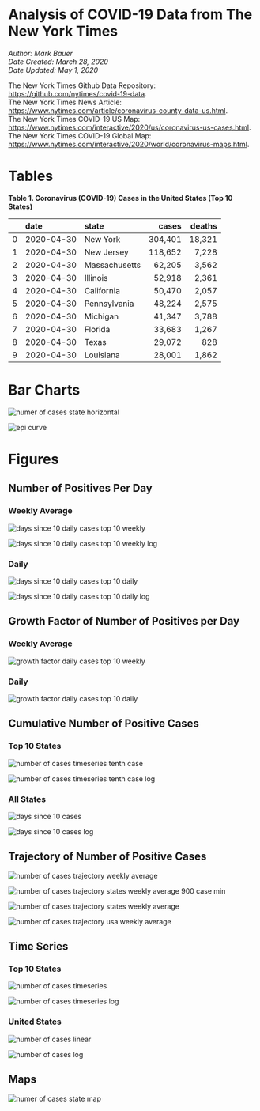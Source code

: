 # Analysis of COVID-19 Data from The New York Times

*Author: Mark Bauer*  
*Date Created: March 28, 2020*  
*Date Updated: May 1, 2020*

The New York Times Github Data Repository: https://github.com/nytimes/covid-19-data.   
The New York Times News Article: https://www.nytimes.com/article/coronavirus-county-data-us.html.  
The New York Times COVID-19 US Map: https://www.nytimes.com/interactive/2020/us/coronavirus-us-cases.html.   
The New York Times COVID-19 Global Map: https://www.nytimes.com/interactive/2020/world/coronavirus-maps.html.  


 

# Tables

**Table 1. Coronavirus (COVID-19) Cases in the United States (Top 10 States)**

|    | date       | state         | cases   | deaths   |
|---:|:-----------|:--------------|--------:|---------:|
|  0 | 2020-04-30 | New York      | 304,401 | 18,321   |
|  1 | 2020-04-30 | New Jersey    | 118,652 | 7,228    |
|  2 | 2020-04-30 | Massachusetts | 62,205  | 3,562    |
|  3 | 2020-04-30 | Illinois      | 52,918  | 2,361    |
|  4 | 2020-04-30 | California    | 50,470  | 2,057    |
|  5 | 2020-04-30 | Pennsylvania  | 48,224  | 2,575    |
|  6 | 2020-04-30 | Michigan      | 41,347  | 3,788    |
|  7 | 2020-04-30 | Florida       | 33,683  | 1,267    |
|  8 | 2020-04-30 | Texas         | 29,072  | 828      |
|  9 | 2020-04-30 | Louisiana     | 28,001  | 1,862    |

# Bar Charts

![numer of cases state horizontal](figures/nyt-covid-19-data-barh.png) 

![epi curve](figures/epi_curve.png)   

# Figures

##  Number of Positives Per Day

### Weekly Average

![days since 10 daily cases top 10 weekly](figures/10-cases-timeseries-by-state-top-10-weekly.png)

![days since 10 daily cases top 10 weekly log](figures/10-cases-timeseries-by-state-top-10-weekly-log.png) 

### Daily

![days since 10 daily cases top 10 daily](figures/10-cases-timeseries-by-state-top-10-daily.png)

![days since 10 daily cases top 10 daily log](figures/10-cases-timeseries-by-state-top-10-daily-log.png)


##  Growth Factor of Number of Positives per Day

### Weekly Average

![growth factor daily cases top 10 weekly](figures/growth-factor-top-10-weekly.png)

### Daily 

![growth factor daily cases top 10 daily](figures/growth-factor-top-10-daily.png)


## Cumulative Number of Positive Cases  

### Top 10 States
![number of cases timeseries tenth case](figures/nyt-covid-19-state-timeseries-tenth-case.png)

![number of cases timeseries tenth case log](figures/nyt-covid-19-state-timeseries-tenth-case-log.png)  

### All States
![days since 10 cases](figures/10-cases-timeseries-by-state.png)

![days since 10 cases log](figures/10-cases-timeseries-by-state-log.png)


## Trajectory of Number of Positive Cases

![number of cases trajectory weekly average](figures/nyt-covid-19-state-trajectory-weekly-plot.png)   

![number of cases trajectory states weekly average 900 case min](figures/nyt-covid-19-all-states-trajectory-weekly-plot-labels-xlimit.png)

![number of cases trajectory states weekly average](figures/nyt-covid-19-all-states-trajectory-weekly-plot-labels.png) 

![number of cases trajectory usa weekly average](figures/nyt-covid-19-usa-trajectory-weekly-plot.png)


## Time Series

### Top 10 States
![number of cases timeseries](figures/nyt-covid-19-state-timeseries.png)

![number of cases timeseries log](figures/nyt-covid-19-state-timeseries-log.png)

### United States
![number of cases linear](figures/nyt-covid-19-data-linear.png)

![number of cases log](figures/nyt-covid-19-data-log.png)  


## Maps

![numer of cases state map](figures/nyt-covid-19-data-state-map.png)

